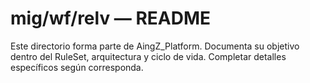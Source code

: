 # mig/wf/relv — README

Este directorio forma parte de AingZ_Platform. Documenta su objetivo dentro del RuleSet, arquitectura y ciclo de vida. Completar detalles específicos según corresponda.
